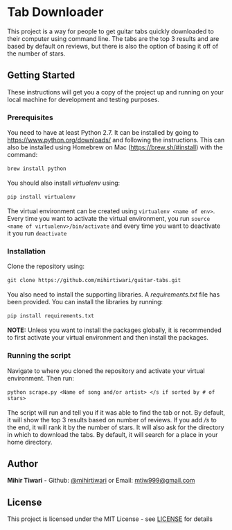 # Tab Downloader
This project is a way for people to get guitar tabs quickly downloaded to their computer using command line. The tabs are the top 3 results and are based by default on reviews, but there is also the option of basing it off of the number of stars.

## Getting Started
These instructions will get you a copy of the project up and running on your local machine for development and testing purposes.

### Prerequisites
You need to have at least Python 2.7. It can be installed by going to https://www.python.org/downloads/ and following the instructions. This can also be installed using Homebrew on Mac (https://brew.sh/#install) with the command:
<br><br>
`brew install python`
<br><br>
You should also install *virtualenv* using:
<br><br>
`pip install virtualenv`
<br><br>
The virtual environment can be created using `virtualenv <name of env>`. Every time you want to activate the virtual environment, you run `source <name of virtualenv>/bin/activate` and every time you want to deactivate it you run `deactivate`

### Installation
Clone the repository using:
<br><br>
`git clone https://github.com/mihirtiwari/guitar-tabs.git`
<br><br>
You also need to install the supporting libraries. A *requirements.txt* file has been provided. You can install the libraries by running:
<br><br>
`pip install requirements.txt`
<br><br>
**NOTE:** Unless you want to install the packages globally, it is recommended to first activate your virtual environment and then install the packages.

### Running the script
Navigate to where you cloned the repository and activate your virtual environment. Then run:
<br><br>
`python scrape.py <Name of song and/or artist> </s if sorted by # of stars>`
<br><br>
The script will run and tell you if it was able to find the tab or not. By default, it will show the top 3 results based on number of reviews. If you add */s* to the end, it will rank it by the number of stars. It will also ask for the directory in which to download the tabs. By default, it will search for a place in your home directory.

## Author
**Mihir Tiwari** - Github: [@mihirtiwari](https://github.com/mihirtiwari/) or Email: mtiw999@gmail.com

## License
This project is licensed under the MIT License - see [LICENSE](./LICENSE) for details
